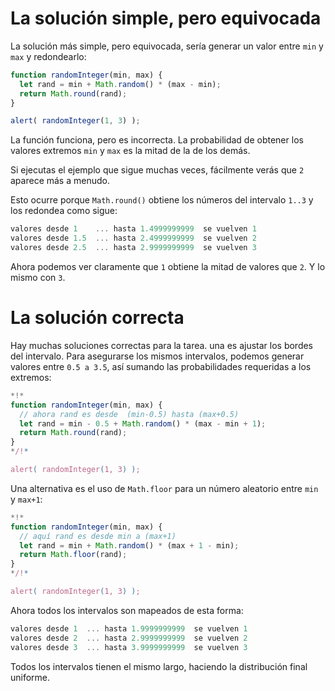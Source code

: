 # La solución simple, pero equivocada

La solución más simple, pero equivocada, sería generar un valor entre `min` y `max` y redondearlo:

```js run
function randomInteger(min, max) {
  let rand = min + Math.random() * (max - min); 
  return Math.round(rand);
}

alert( randomInteger(1, 3) );
```

La función funciona, pero es incorrecta. La probabilidad de obtener los valores extremos `min` y `max` es la mitad de la de los demás.

Si ejecutas el ejemplo que sigue muchas veces, fácilmente verás que `2` aparece más a menudo.

Esto ocurre porque `Math.round()` obtiene los números del intervalo `1..3` y los redondea como sigue:

```js no-beautify
valores desde 1    ... hasta 1.4999999999  se vuelven 1
valores desde 1.5  ... hasta 2.4999999999  se vuelven 2
valores desde 2.5  ... hasta 2.9999999999  se vuelven 3
```

Ahora podemos ver claramente que `1` obtiene la mitad de valores que `2`. Y lo mismo con `3`.

# La solución correcta

Hay muchas soluciones correctas para la tarea. una es ajustar los bordes del intervalo. Para asegurarse los mismos intervalos, podemos generar valores entre `0.5 a 3.5`, así sumando las probabilidades requeridas a los extremos:

```js run
*!*
function randomInteger(min, max) {
  // ahora rand es desde  (min-0.5) hasta (max+0.5)
  let rand = min - 0.5 + Math.random() * (max - min + 1);
  return Math.round(rand);
}
*/!*

alert( randomInteger(1, 3) );
```

Una alternativa es el uso de `Math.floor` para un número aleatorio entre `min` y `max+1`:

```js run
*!*
function randomInteger(min, max) {
  // aquí rand es desde min a (max+1)
  let rand = min + Math.random() * (max + 1 - min);
  return Math.floor(rand);
}
*/!*

alert( randomInteger(1, 3) );
```

Ahora todos los intervalos son mapeados de esta forma:

```js no-beautify
valores desde 1  ... hasta 1.9999999999  se vuelven 1
valores desde 2  ... hasta 2.9999999999  se vuelven 2
valores desde 3  ... hasta 3.9999999999  se vuelven 3
```

Todos los intervalos tienen el mismo largo, haciendo la distribución final uniforme.
